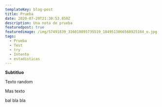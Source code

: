 ```yaml
---
templateKey: blog-post
title: Prueba
date: 2020-07-29T21:30:53.850Z
description: Una nota de prueba
featuredpost: true
featuredimage: /img/57491839_316010895735519_1849513866568925184_o.jpg
tags:
  - Prueba
  - Test
  - try
  - Intento
  - estadisticas
---
```

**Subtitluo**

Texto random

Mas texto

bal bla bla